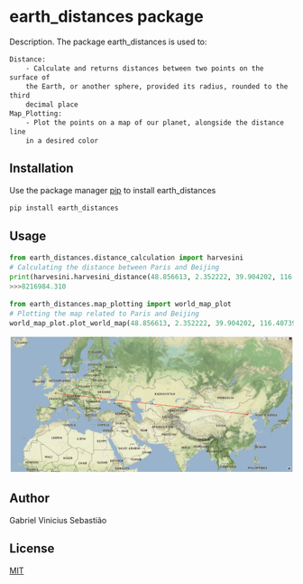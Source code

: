 # earth_distances package

Description. 
The package earth_distances is used to:

	Distance:
		- Calculate and returns distances between two points on the surface of
		the Earth, or another sphere, provided its radius, rounded to the third 
		decimal place
	Map_Plotting:	
		- Plot the points on a map of our planet, alongside the distance line
		in a desired color

## Installation

Use the package manager [pip](https://pip.pypa.io/en/stable/) to install earth_distances

```bash
pip install earth_distances
```

## Usage

```python
from earth_distances.distance_calculation import harvesini
# Calculating the distance between Paris and Beijing
print(harvesini.harvesini_distance(48.856613, 2.352222, 39.904202, 116.407394))
>>>8216984.310
```

```python
from earth_distances.map_plotting import world_map_plot
# Plotting the map related to Paris and Beijing 
world_map_plot.plot_world_map(48.856613, 2.352222, 39.904202, 116.407394)
```
![](https://raw.githubusercontent.com/gabedewitt/dio-bootcamps/main/Python%20para%20Cientistas%20de%20Dados/Desafio%20cria%C3%A7%C3%A3o%20de%20pacotes%20de%20processamento%20de%20imagens%20em%20Python/Screenshot_1.png)
## Author
Gabriel Vinicius Sebastião

## License
[MIT](https://choosealicense.com/licenses/mit/)